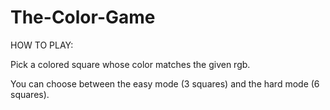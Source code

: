 # The-Color-Game

HOW TO PLAY:

Pick a colored square whose color matches the given rgb.

You can choose between the easy mode (3 squares) and the hard mode (6 squares).
